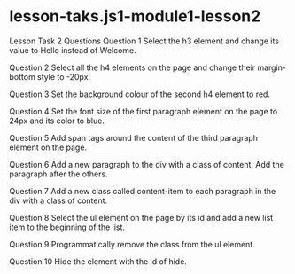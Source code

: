 # lesson-taks.js1-module1-lesson2

Lesson Task 2 Questions
Question 1
Select the h3 element and change its value to Hello instead of Welcome.

Question 2
Select all the h4 elements on the page and change their margin-bottom style to -20px.

Question 3
Set the background colour of the second h4 element to red.

Question 4
Set the font size of the first paragraph element on the page to 24px and its color to blue.

Question 5
Add span tags around the content of the third paragraph element on the page.

Question 6
Add a new paragraph to the div with a class of content. Add the paragraph after the others.

Question 7
Add a new class called content-item to each paragraph in the div with a class of content.

Question 8
Select the ul element on the page by its id and add a new list item to the beginning of the list.

Question 9
Programmatically remove the class from the ul element.

Question 10
Hide the element with the id of hide.